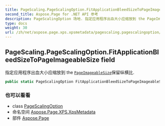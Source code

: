 ```yaml
---
title: PageScaling.PageScalingOption.FitApplicationBleedSizeToPageImageableSize
second_title: Aspose.Page for .NET API 参考
description: PageScalingOption 场地. 指定应用程序出血大小应缩放到 the PageImageableSize保留纵横比.
type: docs
weight: 30
url: /zh/net/aspose.page.xps.xpsmetadata/pagescaling.pagescalingoption/fitapplicationbleedsizetopageimageablesize/
---
```

## PageScaling.PageScalingOption.FitApplicationBleedSizeToPageImageableSize field

指定应用程序出血大小应缩放到 the [`PageImageableSize`](../../pageimageablesize/)保留纵横比.

```csharp
public static PageScalingOption FitApplicationBleedSizeToPageImageableSize;
```

### 也可以看看

* class [PageScalingOption](../)
* 命名空间 [Aspose.Page.XPS.XpsMetadata](../../pagescaling.pagescalingoption/)
* 部件 [Aspose.Page](../../../)



